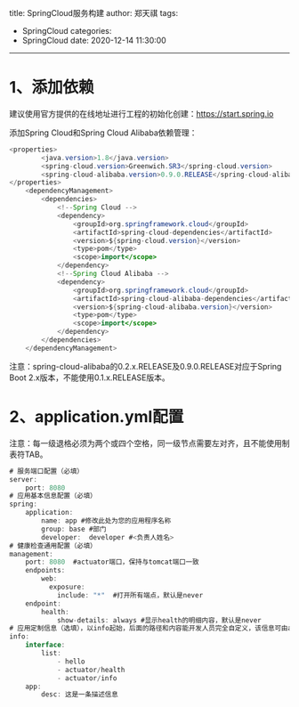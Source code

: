 title: SpringCloud服务构建
author: 郑天祺
tags:

  - SpringCloud
categories:
  - SpringCloud
date: 2020-12-14 11:30:00

---

# 1、添加依赖

建议使用官方提供的在线地址进行工程的初始化创建：https://start.spring.io

添加Spring Cloud和Spring Cloud Alibaba依赖管理：
	

```java
<properties>
		<java.version>1.8</java.version>
		<spring-cloud.version>Greenwich.SR3</spring-cloud.version>
		<spring-cloud-alibaba.version>0.9.0.RELEASE</spring-cloud-alibaba.version>
</properties>
	<dependencyManagement>
		<dependencies>
			<!--Spring Cloud -->
			<dependency>
				<groupId>org.springframework.cloud</groupId>
				<artifactId>spring-cloud-dependencies</artifactId>
				<version>${spring-cloud.version}</version>
				<type>pom</type>
				<scope>import</scope>
			</dependency>
			<!--Spring Cloud Alibaba -->
			<dependency>
				<groupId>org.springframework.cloud</groupId>
				<artifactId>spring-cloud-alibaba-dependencies</artifactId>
				<version>${spring-cloud-alibaba.version}</version>
				<type>pom</type>
				<scope>import</scope>
			</dependency>
		</dependencies>
	</dependencyManagement>
```

注意：spring-cloud-alibaba的0.2.x.RELEASE及0.9.0.RELEASE对应于Spring Boot 2.x版本，不能使用0.1.x.RELEASE版本。

# 2、application.yml配置

注意：每一级退格必须为两个或四个空格，同一级节点需要左对齐，且不能使用制表符TAB。

```java
# 服务端口配置（必填）
server:  
    port: 8080
# 应用基本信息配置（必填）
spring:
    application:
        name: app #修改此处为您的应用程序名称
        group: base #部门
        developer:  developer #<负责人姓名>
# 健康检查通用配置（必填）
management:
    port: 8080  #actuator端口，保持与tomcat端口一致
    endpoints:
        web:
          exposure:
            include: "*"  #打开所有端点，默认是never
    endpoint:
        health:
            show-details: always #显示health的明细内容，默认是never
# 应用定制信息（选填），以info起始，后面的路径和内容能开发人员完全自定义，该信息可由actuator/info请求获取
info:
    interface:
        list: 
            - hello
            - actuator/health
            - actuator/info
    app:
        desc: 这是一条描述信息
```

